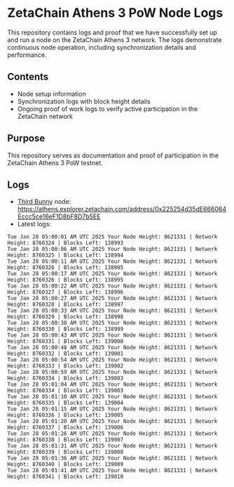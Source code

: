 # ZetaChain Athens 3 PoW Node Logs
This repository contains logs and proof that we have successfully set up and run a node on the ZetaChain Athens 3 network. The logs demonstrate continuous node operation, including synchronization details and performance.

## Contents
- Node setup information
- Synchronization logs with block height details
- Ongoing proof of work logs to verify active participation in the ZetaChain network

## Purpose
This repository serves as documentation and proof of participation in the ZetaChain Athens 3 PoW testnet.

## Logs

- [Third Bunny](https://thirdbunny.xyz/) node: https://athens.explorer.zetachain.com/address/0x225254d35dE666064Eccc5ce16eF1D8bF8D7b5EE
- Latest logs:
```
Tue Jan 28 05:00:01 AM UTC 2025 Your Node Height: 8621331 | Network Height: 8760324 | Blocks Left: 138993
Tue Jan 28 05:00:06 AM UTC 2025 Your Node Height: 8621331 | Network Height: 8760325 | Blocks Left: 138994
Tue Jan 28 05:00:11 AM UTC 2025 Your Node Height: 8621331 | Network Height: 8760326 | Blocks Left: 138995
Tue Jan 28 05:00:17 AM UTC 2025 Your Node Height: 8621331 | Network Height: 8760326 | Blocks Left: 138995
Tue Jan 28 05:00:22 AM UTC 2025 Your Node Height: 8621331 | Network Height: 8760327 | Blocks Left: 138996
Tue Jan 28 05:00:27 AM UTC 2025 Your Node Height: 8621331 | Network Height: 8760328 | Blocks Left: 138997
Tue Jan 28 05:00:33 AM UTC 2025 Your Node Height: 8621331 | Network Height: 8760329 | Blocks Left: 138998
Tue Jan 28 05:00:38 AM UTC 2025 Your Node Height: 8621331 | Network Height: 8760330 | Blocks Left: 138999
Tue Jan 28 05:00:43 AM UTC 2025 Your Node Height: 8621331 | Network Height: 8760331 | Blocks Left: 139000
Tue Jan 28 05:00:48 AM UTC 2025 Your Node Height: 8621331 | Network Height: 8760332 | Blocks Left: 139001
Tue Jan 28 05:00:54 AM UTC 2025 Your Node Height: 8621331 | Network Height: 8760333 | Blocks Left: 139002
Tue Jan 28 05:00:59 AM UTC 2025 Your Node Height: 8621331 | Network Height: 8760334 | Blocks Left: 139003
Tue Jan 28 05:01:04 AM UTC 2025 Your Node Height: 8621331 | Network Height: 8760334 | Blocks Left: 139003
Tue Jan 28 05:01:10 AM UTC 2025 Your Node Height: 8621331 | Network Height: 8760335 | Blocks Left: 139004
Tue Jan 28 05:01:15 AM UTC 2025 Your Node Height: 8621331 | Network Height: 8760336 | Blocks Left: 139005
Tue Jan 28 05:01:20 AM UTC 2025 Your Node Height: 8621331 | Network Height: 8760337 | Blocks Left: 139006
Tue Jan 28 05:01:26 AM UTC 2025 Your Node Height: 8621331 | Network Height: 8760338 | Blocks Left: 139007
Tue Jan 28 05:01:31 AM UTC 2025 Your Node Height: 8621331 | Network Height: 8760339 | Blocks Left: 139008
Tue Jan 28 05:01:36 AM UTC 2025 Your Node Height: 8621331 | Network Height: 8760340 | Blocks Left: 139009
Tue Jan 28 05:01:41 AM UTC 2025 Your Node Height: 8621331 | Network Height: 8760341 | Blocks Left: 139010
```
